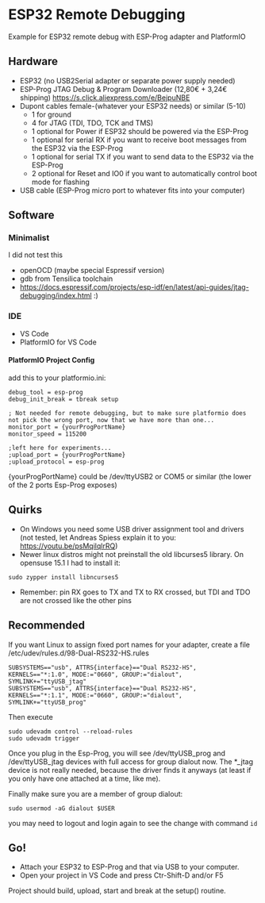 # ESP32 Remote Debugging

Example for ESP32 remote debug with ESP-Prog adapter and PlatformIO

## Hardware
* ESP32 (no USB2Serial adapter or separate power supply needed)
* ESP-Prog JTAG Debug & Program Downloader (12,80€ + 3,24€ shipping) https://s.click.aliexpress.com/e/BejpuNBE
* Dupont cables female-(whatever your ESP32 needs) or similar (5-10)
    * 1 for ground
    * 4 for JTAG (TDI, TDO, TCK and TMS)
    * 1 optional for Power if ESP32 should be powered via the ESP-Prog
    * 1 optional for serial RX if you want to receive boot messages from the ESP32 via the ESP-Prog
    * 1 optional for serial TX if you want to send data to the ESP32 via the ESP-Prog
    * 2 optional for Reset and IO0 if you want to automatically control boot mode for flashing
* USB cable (ESP-Prog micro port to whatever fits into your computer)

## Software
### Minimalist

I did not test this
* openOCD (maybe special Espressif version)
* gdb from Tensilica toolchain
* https://docs.espressif.com/projects/esp-idf/en/latest/api-guides/jtag-debugging/index.html :)

### IDE

* VS Code
* PlatformIO for VS Code

#### PlatformIO Project Config

add this to your platformio.ini:
```
debug_tool = esp-prog
debug_init_break = tbreak setup

; Not needed for remote debugging, but to make sure platformio does not pick the wrong port, now that we have more than one...
monitor_port = {yourProgPortName}
monitor_speed = 115200

;left here for experiments...
;upload_port = {yourProgPortName}
;upload_protocol = esp-prog
```
{yourProgPortName} could be /dev/ttyUSB2 or COM5 or similar (the lower of the 2 ports Esp-Prog exposes)

## Quirks

* On Windows you need some USB driver assignment tool and drivers (not tested, let Andreas Spiess explain it to you: https://youtu.be/psMqilqlrRQ)
* Newer linux distros might not preinstall the old libcurses5 library. On opensuse 15.1 I had to install it:
```
sudo zypper install libncurses5
```
* Remember: pin RX goes to TX and TX to RX crossed, but TDI and TDO are not crossed like the other pins

## Recommended

If you want Linux to assign fixed port names for your adapter, create a file /etc/udev/rules.d/98-Dual-RS232-HS.rules
```
SUBSYSTEMS=="usb", ATTRS{interface}=="Dual RS232-HS", KERNELS=="*:1.0", MODE:="0660", GROUP:="dialout", SYMLINK+="ttyUSB_jtag"
SUBSYSTEMS=="usb", ATTRS{interface}=="Dual RS232-HS", KERNELS=="*:1.1", MODE:="0660", GROUP:="dialout", SYMLINK+="ttyUSB_prog"
```
Then execute
```
sudo udevadm control --reload-rules
sudo udevadm trigger
```
Once you plug in the Esp-Prog, you will see /dev/ttyUSB_prog and /dev/ttyUSB_jtag devices with full access for group dialout now. The *_jtag device is not really needed, because the driver finds it anyways (at least if you only have one attached at a time, like me).

Finally make sure you are a member of group dialout:
```
sudo usermod -aG dialout $USER
```
you may need to logout and login again to see the change with command `id`

## Go!

* Attach your ESP32 to ESP-Prog and that via USB to your computer.
* Open your project in VS Code and press Ctr-Shift-D and/or F5

Project should build, upload, start and break at the setup() routine.
